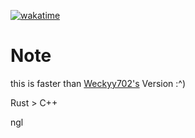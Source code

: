 [![wakatime](https://wakatime.com/badge/user/034bfb19-0ab5-462c-93f5-fb78ecd01042/project/27affd8d-7819-4d2b-b83a-6fea6305a256.svg)](https://wakatime.com/badge/user/034bfb19-0ab5-462c-93f5-fb78ecd01042/project/27affd8d-7819-4d2b-b83a-6fea6305a256)

# Note
this is faster than [Weckyy702's](https://github.com/weckyy702) Version :^)

Rust > C++

ngl
